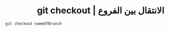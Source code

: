
<div dir= rtl>

# الانتقال بين الفروع | git checkout

 <div dir=ltr>

``` 
git checkout nameOfBranch
```
</div>  

</div>